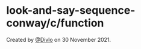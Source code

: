 # look-and-say-sequence-conway/c/function

Created by [@Divlo](https://github.com/Divlo) on 30 November 2021.
